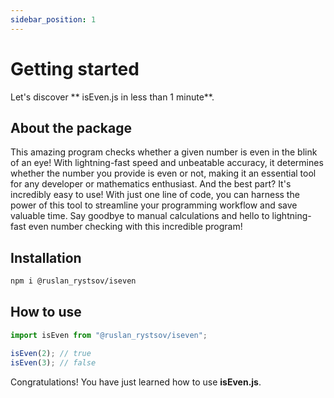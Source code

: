 ```yaml
---
sidebar_position: 1
---
```


# Getting started

Let's discover ** isEven.js in less than 1 minute**.

## About the package

This amazing program checks whether a given number is even in the blink of an eye! With lightning-fast speed and unbeatable accuracy, it determines whether the number you provide is even or not, making it an essential tool for any developer or mathematics enthusiast. And the best part? It's incredibly easy to use! With just one line of code, you can harness the power of this tool to streamline your programming workflow and save valuable time. Say goodbye to manual calculations and hello to lightning-fast even number checking with this incredible program!

## Installation

```bash
npm i @ruslan_rystsov/iseven
```

## How to use

```js
import isEven from "@ruslan_rystsov/iseven";

isEven(2); // true
isEven(3); // false
```

Congratulations! You have just learned how to use **isEven.js**.
